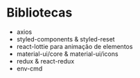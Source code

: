 # Bibliotecas
- axios
- styled-components & styled-reset
- react-lottie para animação de elementos
- material-ui/core & material-ui/icons
- redux & react-redux
- env-cmd
